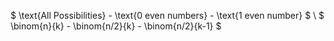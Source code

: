 $ \text{All Possibilities} - \text{0 even numbers} - \text{1 even number} $ \\
$ \binom{n}{k} - \binom{n/2}{k} - \binom{n/2}{k-1} $

